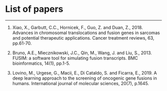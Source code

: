 # List of papers

---

1. Xiao, X., Garbutt, C.C., Hornicek, F., Guo, Z. and Duan, Z., 2018. Advances in chromosomal translocations and fusion genes in sarcomas and potential therapeutic applications. Cancer treatment reviews, 63, pp.61-70.

2. Bruno, A.E., Miecznikowski, J.C., Qin, M., Wang, J. and Liu, S., 2013. FUSIM: a software tool for simulating fusion transcripts. BMC bioinformatics, 14(1), pp.1-5.

3. Lovino, M., Urgese, G., Macii, E., Di Cataldo, S. and Ficarra, E., 2019. A deep learning approach to the screening of oncogenic gene fusions in humans. International journal of molecular sciences, 20(7), p.1645.